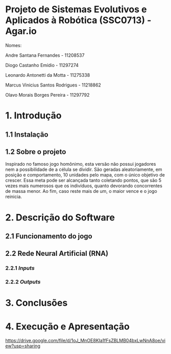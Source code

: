 # Projeto de Sistemas Evolutivos e Aplicados à Robótica (SSC0713) - Agar.io

Nomes:

Andre Santana Fernandes - 11208537

Diogo Castanho Emídio - 11297274

Leonardo Antonetti da Motta - 11275338

Marcus Vinicius Santos Rodrigues - 11218862

Olavo Morais Borges Pereira - 11297792

# 1. Introdução

## 1.1 Instalação



## 1.2 Sobre o projeto

  Inspirado no famoso jogo homônimo, esta versão não possui jogadores nem a possibilidade de a célula se dividir. São geradas aleatoriamente, em posição e comportamento, 10 unidades pelo mapa, com o único objetivo de crescer. Essa meta pode ser alcançada tanto coletando pontos, que são 5 vezes mais numerosos que os indivíduos, quanto devorando concorrentes de massa menor. Ao fim, caso reste mais de um, o maior vence e o jogo reinicia.

# 2. Descrição do Software

## 2.1 Funcionamento do jogo



## 2.2 Rede Neural Artificial (RNA)



### 2.2.1 _Inputs_



### 2.2.2 _Outputs_



# 3. Conclusões



# 4. Execução e Apresentação

https://drive.google.com/file/d/1oJ_MnOE8KIa1fFsZBLMB04bxLwNnA8oe/view?usp=sharing
